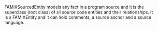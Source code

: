 FAMIXSourcedEntity models any fact in a program source and it is the superclass (root class) of all source code entities and their relationships. It is a FAMIXEntity and it can hold comments, a source anchor and a source language.